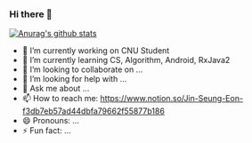 ### Hi there 👋
 [![Anurag's github stats](https://github-readme-stats.vercel.app/api?username=mtjin)](https://github.com/anuraghazra/github-readme-stats)

- 🔭 I’m currently working on CNU Student
- 🌱 I’m currently learning CS, Algorithm, Android, RxJava2
- 👯 I’m looking to collaborate on ...
- 🤔 I’m looking for help with ...
- 💬 Ask me about ...
- 📫 How to reach me: https://www.notion.so/Jin-Seung-Eon-f3db7eb57ad44dbfa79662f55877b186
- 😄 Pronouns: ...
- ⚡ Fun fact: ...

